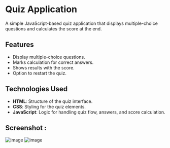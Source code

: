 # Quiz Application

A simple JavaScript-based quiz application that displays multiple-choice questions and calculates the score at the end.

## Features

- Display multiple-choice questions.
- Marks calculation for correct answers.
- Shows results with the score.
- Option to restart the quiz.

## Technologies Used

- **HTML**: Structure of the quiz interface.
- **CSS**: Styling for the quiz elements.
- **JavaScript**: Logic for handling quiz flow, answers, and score calculation.

## Screenshot :
![image](https://github.com/user-attachments/assets/195a2e37-fae2-427d-96d3-62cdaefd49fa)
![image](https://github.com/user-attachments/assets/b9562b92-7a59-4118-b3d7-627709c8d8f4)


